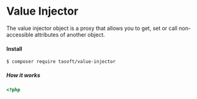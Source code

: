 # Value Injector
The value injector object is a proxy that allows you to get, set or call non-accessible attributes of another object.

#### Install
```bin
$ composer require tasoft/value-injector
```

##### How it works
````php
<?php

````
